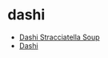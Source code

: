 # dashi

 * [Dashi Stracciatella Soup](index/d/dashi-stracciatella-soup.json)
 * [Dashi](index/d/dashi.json)
